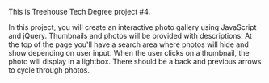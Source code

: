 This is Treehouse Tech Degree project #4.

In this project, you will create an interactive photo gallery using JavaScript and jQuery. Thumbnails and photos will be provided with descriptions. At the top of the page you'll have a search area where photos will hide and show depending on user input. When the user clicks on a thumbnail, the photo will display in a lightbox. There should be a back and previous arrows to cycle through photos.
